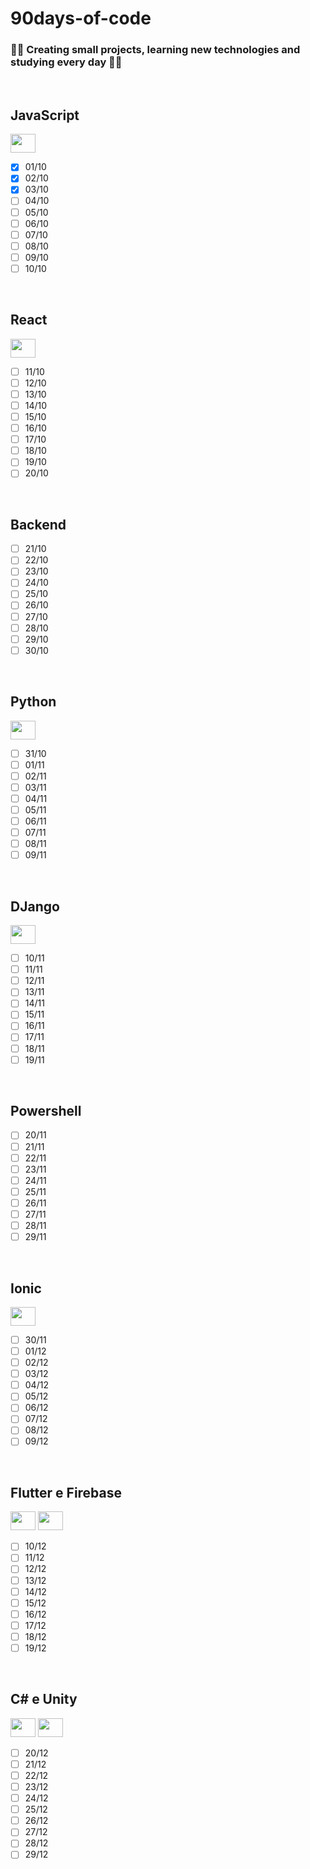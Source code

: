 # 90days-of-code

### 👨‍💻 Creating small projects, learning new technologies and studying every day 👩‍💻

</br>

## JavaScript
<img height="30" width="40" src="https://cdn.jsdelivr.net/gh/devicons/devicon/icons/javascript/javascript-original.svg" />

- [X]  01/10
- [X]  02/10
- [X]  03/10
- [ ]  04/10
- [ ]  05/10
- [ ]  06/10
- [ ]  07/10
- [ ]  08/10
- [ ]  09/10
- [ ]  10/10

</br>

## React
<img height="30" width="40" src="https://cdn.jsdelivr.net/gh/devicons/devicon/icons/react/react-original.svg" />

- [ ]  11/10
- [ ]  12/10
- [ ]  13/10
- [ ]  14/10
- [ ]  15/10
- [ ]  16/10
- [ ]  17/10
- [ ]  18/10
- [ ]  19/10
- [ ]  20/10

</br>

## Backend

- [ ]  21/10
- [ ]  22/10
- [ ]  23/10
- [ ]  24/10
- [ ]  25/10
- [ ]  26/10
- [ ]  27/10
- [ ]  28/10
- [ ]  29/10
- [ ]  30/10

</br>

## Python
<img height="30" width="40" src="https://cdn.jsdelivr.net/gh/devicons/devicon/icons/python/python-original.svg" />

- [ ]  31/10
- [ ]  01/11
- [ ]  02/11
- [ ]  03/11
- [ ]  04/11
- [ ]  05/11
- [ ]  06/11
- [ ]  07/11
- [ ]  08/11
- [ ]  09/11

</br>

## DJango
<img height="30" width="40" src="https://cdn.jsdelivr.net/gh/devicons/devicon/icons/django/django-original.svg" />

- [ ]  10/11
- [ ]  11/11
- [ ]  12/11
- [ ]  13/11
- [ ]  14/11
- [ ]  15/11
- [ ]  16/11
- [ ]  17/11
- [ ]  18/11
- [ ]  19/11

</br>

## Powershell

- [ ]  20/11
- [ ]  21/11
- [ ]  22/11
- [ ]  23/11
- [ ]  24/11
- [ ]  25/11
- [ ]  26/11
- [ ]  27/11
- [ ]  28/11
- [ ]  29/11

</br>

## Ionic
<img height="30" width="40" src="https://cdn.jsdelivr.net/gh/devicons/devicon/icons/ionic/ionic-original.svg" />

- [ ]  30/11
- [ ]  01/12
- [ ]  02/12
- [ ]  03/12
- [ ]  04/12
- [ ]  05/12
- [ ]  06/12
- [ ]  07/12
- [ ]  08/12
- [ ]  09/12

</br>

## Flutter e Firebase
<img height="30" width="40" src="https://cdn.jsdelivr.net/gh/devicons/devicon/icons/flutter/flutter-original.svg" />
<img height="30" width="40" src="https://cdn.jsdelivr.net/gh/devicons/devicon/icons/firebase/firebase-plain.svg" />

- [ ]  10/12
- [ ]  11/12
- [ ]  12/12
- [ ]  13/12
- [ ]  14/12
- [ ]  15/12
- [ ]  16/12
- [ ]  17/12
- [ ]  18/12
- [ ]  19/12

</br>

## C# e Unity
<img height="30" width="40" src="https://cdn.jsdelivr.net/gh/devicons/devicon/icons/csharp/csharp-original.svg" />
<img height="30" width="40" src="https://cdn.jsdelivr.net/gh/devicons/devicon/icons/unity/unity-original.svg" />

- [ ]  20/12
- [ ]  21/12
- [ ]  22/12
- [ ]  23/12
- [ ]  24/12
- [ ]  25/12
- [ ]  26/12
- [ ]  27/12
- [ ]  28/12
- [ ]  29/12
